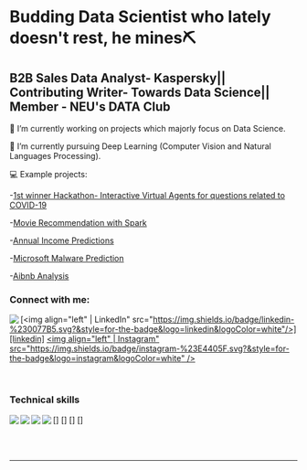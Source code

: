 # Budding Data Scientist who lately doesn't rest, he mines⛏️
## B2B Sales Data Analyst- Kaspersky|| Contributing Writer- Towards Data Science|| Member - NEU's DATA Club  
🔭 I’m currently working on projects which majorly focus on Data Science.

🌱 I’m currently pursuing Deep Learning (Computer Vision and Natural Languages Processing). 

💻 Example projects:
   
   -[1st winner Hackathon- Interactive Virtual Agents for questions related to COVID-19](https://github.com/Lukastuong123/Python-Projects/tree/master/Project-%20NU%20COVID%20Hackathon)
   
   -[Movie Recommendation with Spark](https://github.com/Lukastuong123/Python-Projects/tree/master/Project-%20Movie%20Recommendations%20(Spark%2C%20SQL%20with%20Python)) 
   
   -[Annual Income Predictions](https://github.com/Lukastuong123/Python-Projects/tree/master/Project-%20Finding%20Annual%20Income%20(Python-%20Classification)) 
      
   -[Microsoft Malware Prediction](https://github.com/Lukastuong123/R-Projects/tree/master/Project-%20Microsoft%20Malware%20Prediction)
   
   -[Aibnb Analysis](https://github.com/Lukastuong123/Python-Projects/tree/master/Project-%20Airbnb%20(Python-%20Interactive%20Map%2C%20Natural%20Language%20Processing%2C%20Comparative%20Study%2C%20Regression))



### Connect with me:

[<img align="left" src="https://img.shields.io/badge/medium-%2312100E.svg?&style=for-the-badge&logo=medium&logoColor=white"/>][medium]
[<img align="left" | LinkedIn" src="https://img.shields.io/badge/linkedin-%230077B5.svg?&style=for-the-badge&logo=linkedin&logoColor=white"/>][linkedin]
[<img align="left" | Instagram" src="https://img.shields.io/badge/instagram-%23E4405F.svg?&style=for-the-badge&logo=instagram&logoColor=white" />][instagram]

<br />

### Technical skills
[<img align="left"  src="https://img.shields.io/badge/Python-%233776AB.svg?&style=for-the-badge&logo=python&logoColor=white"/>]
[<img align="left"  src="https://img.shields.io/badge/R-%233776AB.svg?&style=for-the-badge&logo=r&logoColor=white"/>]
[<img align="left"  src="https://img.shields.io/badge/MySQL-%233776AB.svg?&style=for-the-badge&logo=mysql&logoColor=white"/>]
[<img align="left"  src="https://img.shields.io/badge/MySQL-%233776AB.svg?&style=for-the-badge&logo=mysql&logoColor=white"/>]


<br />
<br />

---

</details>

[medium]: https://medium.com/@tuonggreenager
[instagram]: https://www.instagram.com/greenager/
[linkedin]: https://www.linkedin.com/in/quoc-tuong-lukas-dong/



